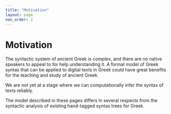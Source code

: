 ```yaml
---
title: "Motivation"
layout: page
nav_order: 2
---
```



# Motivation

The syntactic system of ancient Greek is complex, and there are no native speakers to appeal to for help understanding it.  A formal model of Greek syntax that can be applied to digital texts in Greek could have great benefits for the teaching and study of ancient Greek.

We are not yet at a stage where we can computationally infer the syntax of texts reliably.

The model described in these pages differs in several respects from the syntactic analysis of existing hand-tagged syntax trees for Greek.